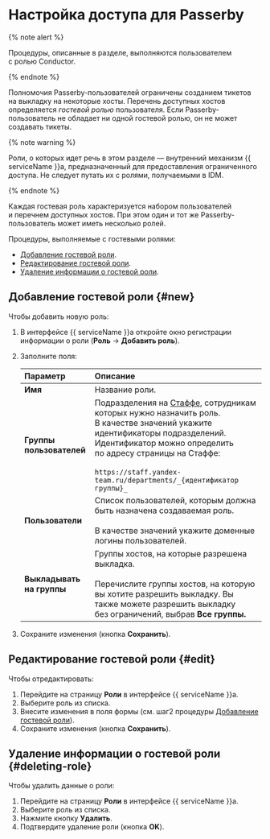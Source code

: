 # Настройка доступа для Passerby

{% note alert %}

Процедуры, описанные в разделе, выполняются пользователем с ролью Conductor.

{% endnote %}

Полномочия Passerby-пользователей ограничены созданием тикетов на выкладку на некоторые хосты. Перечень доступных хостов определяется _гостевой ролью_ пользователя. Если Passerby-пользователь не обладает ни одной гостевой ролью, он не может создавать тикеты.

{% note warning %}

Роли, о которых идет речь в этом разделе — внутренний механизм {{ serviceName }}а, предназначенный для предоставления ограниченного доступа. Не следует путать их с ролями, получаемыми в IDM.

{% endnote %}

Каждая гостевая роль характеризуется набором пользователей и перечнем доступных хостов. При этом один и тот же Passerby-пользователь может иметь несколько ролей.

Процедуры, выполняемые с гостевыми ролями:

- [Добавление гостевой роли](#new).
- [Редактирование гостевой роли](#edit).
- [Удаление информации о гостевой роли](#deleting-role).

## Добавление гостевой роли {#new}

Чтобы добавить новую роль:

1. В интерфейсе {{ serviceName }}а откройте окно регистрации информации о роли (**Роль** → **Добавить роль**).
1. Заполните поля:
    
    Параметр | Описание
    :--- | :---
    **Имя** | Название роли.
    **Группы пользователей** | Подразделения на [Стаффе](http://staff.yandex-team.ru/departments/), сотрудникам которых нужно назначить роль. В качестве значений укажите идентификаторы подразделений. Идентификатор можно определить по адресу страницы на Стаффе:<br/><br/>`https://staff.yandex-team.ru/departments/_{идентификатор группы}_`
    **Пользователи** | Список пользователей, которым должна быть назначена создаваемая роль.<br/><br/>В качестве значений укажите доменные логины пользователей.
    **Выкладывать на группы** | Группы хостов, на которые разрешена выкладка.<br/><br/>Перечислите группы хостов, на которую вы хотите разрешить выкладку. Вы также можете разрешить выкладку без ограничений, выбрав **Все группы.**
    
1. Сохраните изменения (кнопка **Сохранить**).

## Редактирование гостевой роли {#edit}

Чтобы отредактировать:

1. Перейдите на страницу **Роли** в интерфейсе {{ serviceName }}а.
1. Выберите роль из списка.
1. Внесите изменения в поля формы (см. шаг2 процедуры [Добавление гостевой роли](#new)).
1. Сохраните изменения (кнопка **Сохранить**).

## Удаление информации о гостевой роли {#deleting-role}

Чтобы удалить данные о роли:

1. Перейдите на страницу **Роли** в интерфейсе {{ serviceName }}а.
1. Выберите роль из списка.
1. Нажмите кнопку **Удалить**.
1. Подтвердите удаление роли (кнопка **ОK**).
